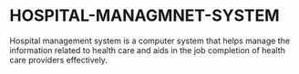 # HOSPITAL-MANAGMNET-SYSTEM
Hospital management system is a computer system that helps manage the information related to health care and aids in the job completion of health care providers effectively.

